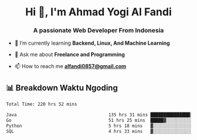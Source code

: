 <h1 align="center">Hi 👋, I'm Ahmad Yogi Al Fandi</h1>
<h3 align="center">A passionate Web Developer From Indonesia</h3>

- 🌱 I’m currently learning **Backend, Linux, And Machine Learning**

- 💬 Ask me about **Freelance and Programming**

- 📫 How to reach me **<alfandi0857@gmail.com>**


## 📊 Breakdown Waktu Ngoding

<!--START_SECTION:waka-->

```txt
Total Time: 220 hrs 52 mins

Java                                   135 hrs 31 mins ███████████████▒░░░░░░░░░   61.06 %
Go                                     51 hrs 25 mins  █████▓░░░░░░░░░░░░░░░░░░░   23.17 %
Python                                 5 hrs 18 mins   ▓░░░░░░░░░░░░░░░░░░░░░░░░   02.39 %
SQL                                    4 hrs 33 mins   ▓░░░░░░░░░░░░░░░░░░░░░░░░   02.05 %
```

<!--END_SECTION:waka-->
